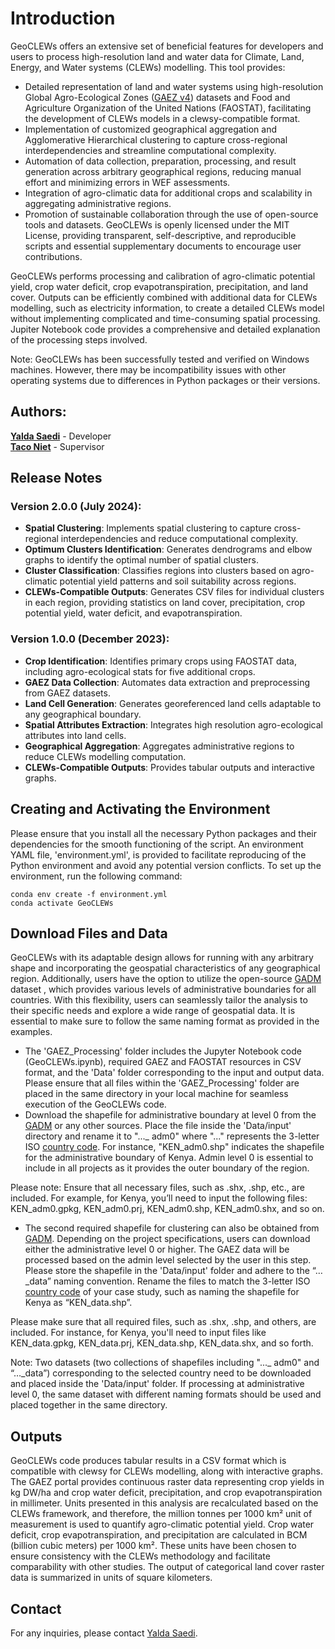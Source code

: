 Introduction
=====================================

GeoCLEWs offers an extensive set of beneficial features for developers and users to process high-resolution land and water data for Climate, Land, Energy, and Water systems (CLEWs) modelling. This tool provides:
- Detailed representation of land and water systems using high-resolution Global Agro-Ecological Zones ([GAEZ v4](https://gaez.fao.org/)) datasets and Food and Agriculture Organization of the United Nations (FAOSTAT), facilitating the development of CLEWs models in a clewsy-compatible format.
- Implementation of customized geographical aggregation and Agglomerative Hierarchical clustering to capture cross-regional interdependencies and streamline computational complexity.
- Automation of data collection, preparation, processing, and result generation across arbitrary geographical regions, reducing manual effort and minimizing errors in WEF assessments.
- Integration of agro-climatic data for additional crops and scalability in aggregating administrative regions.
- Promotion of sustainable collaboration through the use of open-source tools and datasets. GeoCLEWs is openly licensed under the MIT License, providing transparent, self-descriptive, and reproducible scripts and essential supplementary documents to encourage user contributions.

GeoCLEWs performs processing and calibration of agro-climatic potential yield, crop water deficit, crop evapotranspiration, precipitation, and land cover. Outputs can be efficiently combined with additional data for CLEWs modelling, such as electricity information, to create a detailed CLEWs model without implementing complicated and time-consuming spatial processing. Jupiter Notebook code provides a comprehensive and detailed explanation of the processing steps involved.

Note: GeoCLEWs has been successfully tested and verified on Windows machines. However, there may be incompatibility issues with other operating systems due to differences in Python packages or their versions. 

Authors:
------------------------------------------------
**[Yalda Saedi](https://github.com/Ysaedi)** - Developer<br />
**[Taco Niet](https://github.com/tniet)** - Supervisor<br />


Release Notes
------------------------------------------------
### Version 2.0.0 (July 2024):

- **Spatial Clustering**: Implements spatial clustering to capture cross-regional interdependencies and reduce computational complexity.
- **Optimum Clusters Identification**: Generates dendrograms and elbow graphs to identify the optimal number of spatial clusters.
- **Cluster Classification**: Classifies regions into clusters based on agro-climatic potential yield patterns and soil suitability across regions.
- **CLEWs-Compatible Outputs**: Generates CSV files for individual clusters in each region, providing statistics on land cover, precipitation, crop potential yield, water deficit, and evapotranspiration.


### Version 1.0.0 (December 2023):
- **Crop Identification**: Identifies primary crops using FAOSTAT data, including agro-ecological stats for five additional crops.
- **GAEZ Data Collection**: Automates data extraction and preprocessing from GAEZ datasets.
- **Land Cell Generation**: Generates georeferenced land cells adaptable to any geographical boundary.
- **Spatial Attributes Extraction**: Integrates high resolution agro-ecological attributes into land cells.
- **Geographical Aggregation**: Aggregates administrative regions to reduce CLEWs modelling computation.
- **CLEWs-Compatible Outputs**: Provides tabular outputs and interactive graphs.

Creating and Activating the Environment
------------------------------------------------
Please ensure that you install all the necessary Python packages and their dependencies for the smooth functioning of the script. An environment YAML file, 'environment.yml', is provided to facilitate reproducing of the Python environment and avoid any potential version conflicts. 
To set up the environment, run the following command:


    conda env create -f environment.yml
    conda activate GeoCLEWs

Download Files and Data
--------------------------------------------------
GeoCLEWs with its adaptable design allows for running with any arbitrary shape and incorporating the geospatial characteristics of any geographical region. Additionally, users have the option to utilize the open-source [GADM](https://gadm.org/download_country.html) dataset , which provides various levels of administrative boundaries for all countries. With this flexibility, users can seamlessly tailor the analysis to their specific needs and explore a wide range of geospatial data. It is essential to make sure to follow the same naming format as provided in the examples.
-	The 'GAEZ_Processing' folder includes the Jupyter Notebook code (GeoCLEWs.ipynb), required GAEZ and FAOSTAT resources in CSV format, and the 'Data' folder corresponding to the input and output data. Please ensure that all files within the 'GAEZ_Processing' folder are placed in the same directory in your local machine for seamless execution of the GeoCLEWs code.
-	Download the shapefile for administrative boundary at level 0 from the [GADM](https://gadm.org/download_country.html) or any other sources. Place the file inside the 'Data/input' directory and rename it to "..._ adm0" where "..." represents the 3-letter ISO [country code]( https://www.nationsonline.org/oneworld/country_code_list.htm). For instance, "KEN_adm0.shp" indicates the shapefile for the administrative boundary of Kenya. Admin level 0 is essential to include in all projects as it provides the outer boundary of the region.

Please note: Ensure that all necessary files, such as .shx, .shp, etc., are included. For example, for Kenya, you’ll need to input the following files: KEN_adm0.gpkg, KEN_adm0.prj, KEN_adm0.shp, KEN_adm0.shx, and so on.	
-	The second required shapefile for clustering can also be obtained from [GADM](https://gadm.org/download_country.html). Depending on the project specifications, users can download either the administrative level 0 or higher. The GAEZ data will be processed based on the admin level selected by the user in this step. Please store the shapefile in the 'Data/input' folder and adhere to the “…_data” naming convention. Rename the files to match the 3-letter ISO [country code]( https://www.nationsonline.org/oneworld/country_code_list.htm) of your case study, such as naming the shapefile for Kenya as “KEN_data.shp”.

Please make sure that all required files, such as .shx, .shp, and others, are included. For instance, for Kenya, you'll need to input files like KEN_data.gpkg, KEN_data.prj, KEN_data.shp, KEN_data.shx, and so forth.


Note: Two datasets (two collections of shapefiles including "..._ adm0" and “…_data”) corresponding to the selected country need to be downloaded and placed inside the 'Data/input' folder. If processing at administrative level 0, the same dataset with different naming formats should be used and placed together in the same directory.

Outputs
---------------------------------------------------
GeoCLEWs code produces tabular results in a CSV format which is compatible with clewsy for CLEWs modelling, along with interactive graphs. The GAEZ portal provides continuous raster data representing crop yields in kg DW/ha and crop water deficit, precipitation, and crop evapotranspiration in millimeter. Units presented in this analysis are recalculated based on the CLEWs framework, and therefore, the million tonnes per 1000 km² unit of measurement is used to quantify agro-climatic potential yield. Crop water deficit, crop evapotranspiration, and precipitation are calculated in BCM (billion cubic meters) per 1000 km². These units have been chosen to ensure consistency with the CLEWs methodology and facilitate comparability with other studies. The output of categorical land cover raster data is summarized in units of square kilometers. 

Contact
-----------------------------------------
For any inquiries, please contact [Yalda Saedi](https://www.linkedin.com/in/yalda-saedi/).

